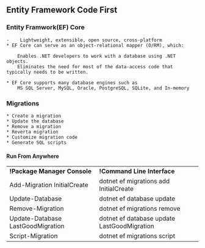 ## Entity Framework Code First

### Entity Framwork(EF) Core
```
-    Lightweight, extensible, open source, cross-platform 
* EF Core can serve as an object-relational mapper (O/RM), which:

    Enables .NET developers to work with a database using .NET objects.
    Eliminates the need for most of the data-access code that typically needs to be written.

* EF Core supports many database engines such as
    MS SQL Server, MySQL, Oracle, PostgreSQL, SQLite, and In-memory
```

### Migrations
```
* Create a migration
* Update the database
* Remove a migration
* Reverta migration
* Customize migration code
* Generate SQL scripts
```

#### Run From Anywhere
<table>
  <tr>
    <td><strong>!Package Manager Console</strong></td>
    <td><strong>!Command Line Interface</strong></td>
  </tr>  
  <tr>
    <td>Add-Migration InitialCreate</td>
    <td>dotnet ef migrations add InitialCreate</td>
  </tr>
   <tr>
    <td>Update-Database</td>
    <td>dotnet ef database update</td>
  </tr>
   <tr>
    <td>Remove-Migration</td>
    <td>dotnet ef migrations remove</td>
  </tr>
   <tr>
    <td>Update-Database LastGoodMigration</td>
    <td>dotnet ef database update LastGoodMigration</td>
  </tr>
   <tr>
    <td>Script-Migration</td>
    <td>dotnet ef migrations script</td>
  </tr>
</table>
